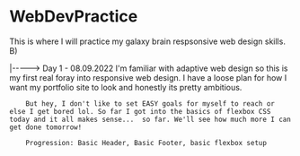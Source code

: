 # WebDevPractice
This is where I will practice my galaxy brain respsonsive web design skills. B)


|-----> Day 1 - 08.09.2022
        I'm familiar with adaptive web design so this is my first real foray into responsive web design. I have a loose plan for how I want my portfolio site to look and honestly its pretty ambitious. 
        
        But hey, I don't like to set EASY goals for myself to reach or else I get bored lol. So far I got into the basics of flexbox CSS today and it all makes sense...  so far. We'll see how much more I can get done tomorrow!

        Progression: Basic Header, Basic Footer, basic flexbox setup
